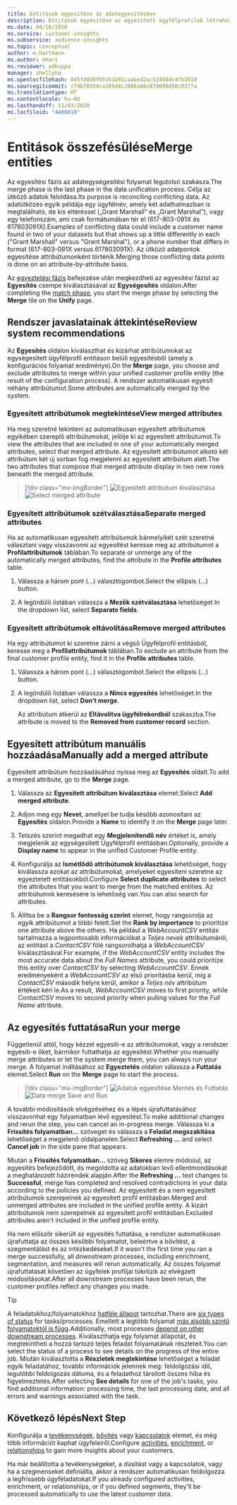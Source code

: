 ```yaml
---
title: Entitások egyesítése az adategyesítésben
description: Entitások egyesítése az egyesített ügyfélprofilok létrehozásához.
ms.date: 04/16/2020
ms.service: customer-insights
ms.subservice: audience-insights
ms.topic: conceptual
author: m-hartmann
ms.author: mhart
ms.reviewer: adkuppa
manager: shellyha
ms.openlocfilehash: 045fd8d8f65161b91caabed2ac52494dc4fb3910
ms.sourcegitcommit: cf9b78559ca189d4c2086a66c879098d56c0377a
ms.translationtype: HT
ms.contentlocale: hu-HU
ms.lasthandoff: 11/03/2020
ms.locfileid: "4406018"
---
```

# <a name="merge-entities"></a><span data-ttu-id="65269-103">Entitások összefésülése</span><span class="sxs-lookup"><span data-stu-id="65269-103">Merge entities</span></span>

<span data-ttu-id="65269-104">Az egyesítési fázis az adategységesítési folyamat legutolsó szakasza.</span><span class="sxs-lookup"><span data-stu-id="65269-104">The merge phase is the last phase in the data unification process.</span></span> <span data-ttu-id="65269-105">Célja az ütköző adatok feloldása.</span><span class="sxs-lookup"><span data-stu-id="65269-105">Its purpose is reconciling conflicting data.</span></span> <span data-ttu-id="65269-106">Az adatütközés egyik példája egy ügyfélnév, amely két adathalmazban is megtalálható, de kis eltéréssel („Grant Marshall” és „Grant Marshal”), vagy egy telefonszám, ami csak formátumában tér el (617-803-091X és 617803091X).</span><span class="sxs-lookup"><span data-stu-id="65269-106">Examples of conflicting data could include a customer name found in two of your datasets but that shows up a little differently in each ("Grant Marshall" versus "Grant Marshal"), or a phone number that differs in format (617-803-091X versus 617803091X).</span></span> <span data-ttu-id="65269-107">Az ütköző adatpontok egyesítése attribútumonként történik.</span><span class="sxs-lookup"><span data-stu-id="65269-107">Merging those conflicting data points is done on an attribute-by-attribute basis.</span></span>

<span data-ttu-id="65269-108">Az [egyeztetési fázis](match-entities.md) befejezése után megkezdheti az egyesítési fázist az **Egyesítés** csempe kiválasztásával az **Egységesítés** oldalon.</span><span class="sxs-lookup"><span data-stu-id="65269-108">After completing the [match phase](match-entities.md), you start the merge phase by selecting the **Merge** tile on the **Unify** page.</span></span>

## <a name="review-system-recommendations"></a><span data-ttu-id="65269-109">Rendszer javaslatainak áttekintése</span><span class="sxs-lookup"><span data-stu-id="65269-109">Review system recommendations</span></span>

<span data-ttu-id="65269-110">Az **Egyesítés** oldalon kiválaszthat és kizárhat attribútumokat az egységesített ügyfélprofil entitáson belüli egyesítésből (amely a konfigurációs folyamat eredménye).</span><span class="sxs-lookup"><span data-stu-id="65269-110">On the **Merge** page, you choose and exclude attributes to merge within your unified customer profile entity (the result of the configuration process).</span></span> <span data-ttu-id="65269-111">A rendszer automatikusan egyesít néhány attribútumot.</span><span class="sxs-lookup"><span data-stu-id="65269-111">Some attributes are automatically merged by the system.</span></span>

### <a name="view-merged-attributes"></a><span data-ttu-id="65269-112">Egyesített attribútumok megtekintése</span><span class="sxs-lookup"><span data-stu-id="65269-112">View merged attributes</span></span>

<span data-ttu-id="65269-113">Ha meg szeretné tekinteni az automatikusan egyesített attribútumok egyikében szereplő attribútumokat, jelölje ki az egyesített attribútumot.</span><span class="sxs-lookup"><span data-stu-id="65269-113">To view the attributes that are included in one of your automatically merged attributes, select that merged attribute.</span></span> <span data-ttu-id="65269-114">Az egyesített attribútumot alkotó két attribútum két új sorban fog megjelenni az egyesített attribútum alatt.</span><span class="sxs-lookup"><span data-stu-id="65269-114">The two attributes that compose that merged attribute display in two new rows beneath the merged attribute.</span></span>

> [!div class="mx-imgBorder"]
> <span data-ttu-id="65269-115">![Egyesített attribútum kiválasztása](media/configure-data-merge-profile-attributes.png "Egyesített attribútum kiválasztása")</span><span class="sxs-lookup"><span data-stu-id="65269-115">![Select merged attribute](media/configure-data-merge-profile-attributes.png "Select merged attribute")</span></span>

### <a name="separate-merged-attributes"></a><span data-ttu-id="65269-116">Egyesített attribútumok szétválasztása</span><span class="sxs-lookup"><span data-stu-id="65269-116">Separate merged attributes</span></span>

<span data-ttu-id="65269-117">Ha az automatikusan egyesített attribútumok bármelyikét szét szeretné választani vagy visszavonni az egyesítést keresse meg az attribútumot a **Profilattribútumok** táblában.</span><span class="sxs-lookup"><span data-stu-id="65269-117">To separate or unmerge any of the automatically merged attributes, find the attribute in the **Profile attributes** table.</span></span>

1. <span data-ttu-id="65269-118">Válassza a három pont (...) választógombot.</span><span class="sxs-lookup"><span data-stu-id="65269-118">Select the ellipsis (...) button.</span></span>
  
2. <span data-ttu-id="65269-119">A legördülő listában válassza a **Mezők szétválasztása** lehetőséget.</span><span class="sxs-lookup"><span data-stu-id="65269-119">In the dropdown list, select **Separate fields**.</span></span>

### <a name="remove-merged-attributes"></a><span data-ttu-id="65269-120">Egyesített attribútumok eltávolítása</span><span class="sxs-lookup"><span data-stu-id="65269-120">Remove merged attributes</span></span>

<span data-ttu-id="65269-121">Ha egy attribútumot ki szeretne zárni a végső Ügyfélprofil entitásból, keresse meg a **Profilattribútumok** táblában.</span><span class="sxs-lookup"><span data-stu-id="65269-121">To exclude an attribute from the final customer profile entity, find it in the **Profile attributes** table.</span></span>

1. <span data-ttu-id="65269-122">Válassza a három pont (...) választógombot.</span><span class="sxs-lookup"><span data-stu-id="65269-122">Select the ellipsis (...) button.</span></span>
  
2. <span data-ttu-id="65269-123">A legördülő listában válassza a **Nincs egyesítés** lehetőséget.</span><span class="sxs-lookup"><span data-stu-id="65269-123">In the dropdown list, select **Don't merge**.</span></span>

   <span data-ttu-id="65269-124">Az attribútum átkerül az **Eltávolítva ügyfélrekordból** szakaszba.</span><span class="sxs-lookup"><span data-stu-id="65269-124">The attribute is moved to the **Removed from customer record** section.</span></span>

## <a name="manually-add-a-merged-attribute"></a><span data-ttu-id="65269-125">Egyesített attribútum manuális hozzáadása</span><span class="sxs-lookup"><span data-stu-id="65269-125">Manually add a merged attribute</span></span>

<span data-ttu-id="65269-126">Egyesített attribútum hozzáadásához nyissa meg az **Egyesítés** oldalt.</span><span class="sxs-lookup"><span data-stu-id="65269-126">To add a merged attribute, go to the **Merge** page.</span></span>

1. <span data-ttu-id="65269-127">Válassza az **Egyesített attribútum kiválasztása** elemet.</span><span class="sxs-lookup"><span data-stu-id="65269-127">Select **Add merged attribute**.</span></span>

2. <span data-ttu-id="65269-128">Adjon meg egy **Nevet**, amellyel be tudja később azonosítani az **Egyesítés** oldalon.</span><span class="sxs-lookup"><span data-stu-id="65269-128">Provide a **Name** to identify it on the **Merge** page later.</span></span>

3. <span data-ttu-id="65269-129">Tetszés szerint megadhat egy **Megjelenítendő név** értéket is, amely megjelenik az egységesített Ügyfélprofil entitásban.</span><span class="sxs-lookup"><span data-stu-id="65269-129">Optionally, provide a **Display name** to appear in the unified Customer Profile entity.</span></span>

4. <span data-ttu-id="65269-130">Konfigurálja az **Ismétlődő attribútumok kiválasztása** lehetőséget, hogy kiválassza azokat az attribútumokat, amelyeket egyesíteni szeretne az egyeztetett entitásokból.</span><span class="sxs-lookup"><span data-stu-id="65269-130">Configure **Select duplicate attributes** to select the attributes that you want to merge from the matched entities.</span></span> <span data-ttu-id="65269-131">Az attribútumok keresésére is lehetőség van.</span><span class="sxs-lookup"><span data-stu-id="65269-131">You can also search for attributes.</span></span>

5. <span data-ttu-id="65269-132">Állítsa be a **Rangsor fontosság szerint** elemet, hogy rangsorolja az egyik attribútumot a többi felett.</span><span class="sxs-lookup"><span data-stu-id="65269-132">Set the **Rank by importance** to prioritize one attribute above the others.</span></span> <span data-ttu-id="65269-133">Ha például a *WebAccountCSV* entitás tartalmazza a legpontosabb információkat a *Teljes nevek* attribútumáról, az entitást a *ContactCSV* fölé rangsorolhatja a *WebAccountCSV* kiválasztásával.</span><span class="sxs-lookup"><span data-stu-id="65269-133">For example, if the *WebAccountCSV* entity includes the most accurate data about the *Full Names* attribute, you could prioritize this entity over *ContactCSV* by selecting *WebAccountCSV*.</span></span> <span data-ttu-id="65269-134">Ennek eredményeként a *WebAccountCSV* az első prioritásba kerül, míg a *ContactCSV* második helyre kerül, amikor a *Teljes név* attribútum értékeit kéri le.</span><span class="sxs-lookup"><span data-stu-id="65269-134">As a result, *WebAccountCSV* moves to first priority, while *ContactCSV* moves to second priority when pulling values for the *Full Name* attribute.</span></span>

## <a name="run-your-merge"></a><span data-ttu-id="65269-135">Az egyesítés futtatása</span><span class="sxs-lookup"><span data-stu-id="65269-135">Run your merge</span></span>

<span data-ttu-id="65269-136">Függetlenül attól, hogy kézzel egyesíti-e az attribútumokat, vagy a rendszer egyesíti-e őket, bármikor futtathatja az egyesítést.</span><span class="sxs-lookup"><span data-stu-id="65269-136">Whether you manually merge attributes or let the system merge them, you can always run your merge.</span></span> <span data-ttu-id="65269-137">A folyamat indításához az **Egyeztetés** oldalon válassza a **Futtatás** elemet.</span><span class="sxs-lookup"><span data-stu-id="65269-137">Select **Run** on the **Merge** page to start the process.</span></span>

> [!div class="mx-imgBorder"]
> <span data-ttu-id="65269-138">![Adatok egyesítése Mentés és Futtatás](media/configure-data-merge-save-run.png "Adatok egyesítése Mentés és Futtatás")</span><span class="sxs-lookup"><span data-stu-id="65269-138">![Data merge Save and Run](media/configure-data-merge-save-run.png "Data merge Save and Run")</span></span>

<span data-ttu-id="65269-139">A további módosítások elvégzéséhez és a lépés újrafuttatásához visszavonhat egy folyamatban lévő egyesítést.</span><span class="sxs-lookup"><span data-stu-id="65269-139">To make additional changes and rerun the step, you can cancel an in-progress merge.</span></span> <span data-ttu-id="65269-140">Válassza ki a **Frissítés folyamatban...** szöveget és válassza a **Feladat megszakítása** lehetőséget a megjelenő oldalpanelen.</span><span class="sxs-lookup"><span data-stu-id="65269-140">Select **Refreshing ...** and select **Cancel job**  in the side pane that appears.</span></span>

<span data-ttu-id="65269-141">Miután a **Frissítés folyamatban...** szöveg **Sikeres** elemre módosul, az egyesítés befejeződött, és megoldotta az adatokban levő ellentmondásokat a meghatározott házirendek alapján.</span><span class="sxs-lookup"><span data-stu-id="65269-141">After the **Refreshing ...** text changes to **Successful**, merge has completed and resolved contradictions in your data according to the policies you defined.</span></span> <span data-ttu-id="65269-142">Az egyesített és a nem egyesített attribútumok szerepelnek az egyesített profil entitásban.</span><span class="sxs-lookup"><span data-stu-id="65269-142">Merged and unmerged attributes are included in the unified profile entity.</span></span> <span data-ttu-id="65269-143">A kizárt attribútumok nem szerepelnek az egyesített profil entitásban.</span><span class="sxs-lookup"><span data-stu-id="65269-143">Excluded attributes aren't included in the unified profile entity.</span></span>

<span data-ttu-id="65269-144">Ha nem először sikerült az egyesítés futtatása, a rendszer automatikusan újrafuttatja az összes későbbi folyamatot, beleértve a bővítést, a szegmentálást és az intézkedéseket.</span><span class="sxs-lookup"><span data-stu-id="65269-144">If it wasn't the first time you ran a merge successfully, all downstream processes, including enrichment, segmentation, and measures will rerun automatically.</span></span> <span data-ttu-id="65269-145">Az összes folyamat újrafuttatását követően az ügyfelek profiljai tükrözik az elvégzett módosításokat.</span><span class="sxs-lookup"><span data-stu-id="65269-145">After all downstream processes have been rerun, the customer profiles reflect any changes you made.</span></span>

> [!TIP]
> <span data-ttu-id="65269-146">A feladatokhoz/folyamatokhoz [hatféle állapot](system.md#status-types) tartozhat.</span><span class="sxs-lookup"><span data-stu-id="65269-146">There are [six types of status](system.md#status-types) for tasks/processes.</span></span> <span data-ttu-id="65269-147">Emellett a legtöbb folyamat [más alsóbb szintű folyamatoktól is függ](system.md#refresh-policies).</span><span class="sxs-lookup"><span data-stu-id="65269-147">Additionally, most processes [depend on other downstream processes](system.md#refresh-policies).</span></span> <span data-ttu-id="65269-148">Kiválaszthatja egy folyamat állapotát, és megtekintheti a hozzá tartozó teljes feladat folyamatának részleteit.</span><span class="sxs-lookup"><span data-stu-id="65269-148">You can select the status of a process to see details on the progress of the entire job.</span></span> <span data-ttu-id="65269-149">Miután kiválasztotta a **Részletek megtekintése** lehetőséget a feladat egyik feladatához, további információk jelennek meg: feldolgozási idő, legutóbbi feldolgozás dátuma, és a feladathoz társított összes hiba és figyelmeztetés.</span><span class="sxs-lookup"><span data-stu-id="65269-149">After selecting **See details** for one of the job's tasks, you find additional information: processing time, the last processing date, and all errors and warnings associated with the task.</span></span>

## <a name="next-step"></a><span data-ttu-id="65269-150">Következő lépés</span><span class="sxs-lookup"><span data-stu-id="65269-150">Next Step</span></span>

<span data-ttu-id="65269-151">Konfigurálja a [tevékenységek](activities.md), [bővítés](enrichment-microsoft-graph.md) vagy [kapcsolatok](relationships.md) elemet, és még több információt kaphat ügyfeleiről.</span><span class="sxs-lookup"><span data-stu-id="65269-151">Configure [activities](activities.md), [enrichment](enrichment-microsoft-graph.md), or [relationships](relationships.md) to gain more insights about your customers.</span></span>

<span data-ttu-id="65269-152">Ha már beállította a tevékenységeket, a dúsítást vagy a kapcsolatok, vagy ha a szegmenseket definiálta, akkor a rendszer automatikusan feldolgozza a legfrissebb ügyféladatokat.</span><span class="sxs-lookup"><span data-stu-id="65269-152">If you already configured activities, enrichment, or relationships, or if you defined segments, they'll be processed automatically to use the latest customer data.</span></span>



